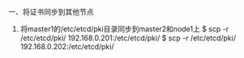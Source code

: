 一、将证书同步到其他节点
1. 将master1的/etc/etcd/pki目录同步到master2和node1上
$ scp -r /etc/etcd/pki/ 192.168.0.201:/etc/etcd/pki/
$ scp -r /etc/etcd/pki/ 192.168.0.202:/etc/etcd/pki/